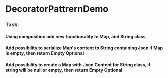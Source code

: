 # DecoratorPattrernDemo

### Task:
#### Using composition add new functionality to Map, and String class
#### Add possibility to serialize Map's content to String containing Json if Map is empty, then return Empty Optional
#### Add possibility to create a Map with Json Content for String class, if string will be null or empty, then return Empty Optional
